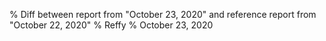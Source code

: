 % Diff between report from "October 23, 2020" and reference report from "October 22, 2020"
% Reffy
% October 23, 2020

